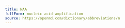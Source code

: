 ```yaml
---
title: NAA
fullForm: nucleic acid amplification
source: https://openmd.com/dictionary/abbreviations/n
---
```

